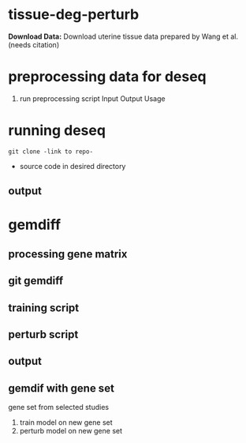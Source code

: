 # tissue-deg-perturb
**Download Data:**
Download uterine tissue data prepared by Wang et al. (needs citation)

# preprocessing data for deseq
1. run preprocessing script
   Input
   Output
   Usage
# running deseq
```
git clone -link to repo-
```
- source code in desired directory
## output 
# gemdiff
## processing gene matrix 
## git gemdiff
## training script
## perturb script 
## output 
## gemdif with gene set
gene set from selected studies 
1. train model on new gene set
2. perturb model on new gene set
